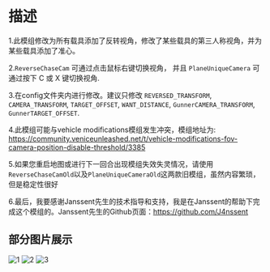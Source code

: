# 描述
1.此模组修改为所有载具添加了反转视角，修改了某些载具的第三人称视角，并为某些载具添加了准心。

2.`ReverseChaseCam` 可通过点击鼠标右键切换视角， 并且 `PlaneUniqueCamera` 可通过按下 C 或 X 键切换视角.

3.在config文件夹内进行修改。建议只修改 `REVERSED_TRANSFORM`, `CAMERA_TRANSFORM`, `TARGET_OFFSET`, `WANT_DISTANCE`, `GunnerCAMERA_TRANSFORM`, `GunnerTARGET_OFFSET`.

4.此模组可能与vehicle modifications模组发生冲突，模组地址为: https://community.veniceunleashed.net/t/vehicle-modifications-fov-camera-position-disable-threshold/3385

5.如果您重启地图或进行下一回合出现模组失效失灵情况，请使用`ReverseChaseCamOld`以及`PlaneUniqueCameraOld`这两款旧模组，虽然内容繁琐，但是稳定性很好

6.最后，我要感谢Janssent先生的技术指导和支持，我是在Janssent的帮助下完成这个模组的。Janssent先生的Github页面：https://github.com/J4nssent

## 部分图片展示
![1](https://github.com/user-attachments/assets/8a98ca9a-ed1f-445e-b0cf-11c36d1f98d2)
![2](https://github.com/user-attachments/assets/6fc4fc0e-6a8c-4273-a61a-77d060dfcb79)
![3](https://github.com/user-attachments/assets/ed12d8e0-7c7e-467e-94b5-3902fbe32afb)
